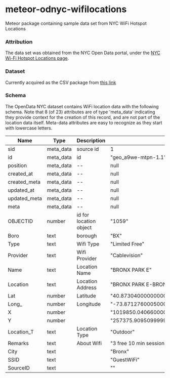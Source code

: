 # meteor-odnyc-wifilocations
Meteor package containing sample data set from NYC WiFi Hotspot Locations

### Attribution
The data set was obtained from the NYC Open Data portal, under the [NYC Wi-Fi Hotspot Locations page](https://nycopendata.socrata.com/Social-Services/NYC-Wi-Fi-Hotspot-Locations/a9we-mtpn).

### Dataset
Currently acquired as the CSV package from [this link](https://nycopendata.socrata.com/api/views/jd4g-ks2z/rows.csv?accessType=DOWNLOAD)

### Schema
The OpenData NYC dataset contains WiFi location data with the following schema. Note that 8 (of 23) attributes are of type 'meta_data' indicating they provide context for the creation of this record, and are not part of the location data itself. Meta-data attributes are easy to recognize as they start with lowercase letters.


| Name         | Type      | Description            | Example data 
| ------------ | --------- | ---------------------- | ------------ 
| sid          | meta_data | source id              | 1 
| id           | meta_data | id                     | "geo_a9we-mtpn-1.1" 
| position     | meta_data | --                     | null 
| created_at   | meta_data | --                     | null 
| created_meta | meta_data | --                     | null 
| updated_at   | meta_data | --                     | null 
| updated_meta | meta_data | --                     | null 
| meta         | meta_data | --                     | null    
| OBJECTID     | number    | id for location object | "1059" 
| Boro         | text      | borough                | "BX" 
| Type         | text      |  Wifi Type             | "Limited Free" 
| Provider     | text      | Wifi Provider          | "Cablevision" 
| Name         | text      | Location Name          | "BRONX PARK E" 
| Location     | text      | Location Address       | "BRONX PARK E-BRONX PARK 3/P/N/O BURKE AV" 
| Lat          | number    | Latitude               | "40.87304000000000314685166813433170318603515625" 
| Long_        | number    | Longitude              | "-73.8712760005000035334887797944247722625732421875" 
| X            | number    |                        | "1019850.040660000056959688663482666015625" 
| Y            | number    |                        | "257375.90950999999768100678920745849609375" 
| Location_T   | text      | Location Type          | "Outdoor" 
| Remarks      | text      | About Wifi             | "3 free 10 min sessions" 
| City         | text      |                        | "Bronx" 
| SSID         | text      |                        | "GuestWiFi"
| SourceID     | text      |                        | "" 

